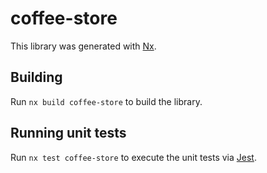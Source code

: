 # coffee-store

This library was generated with [Nx](https://nx.dev).

## Building

Run `nx build coffee-store` to build the library.

## Running unit tests

Run `nx test coffee-store` to execute the unit tests via [Jest](https://jestjs.io).
